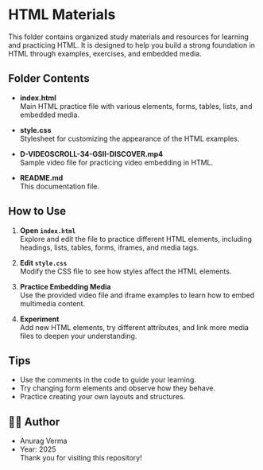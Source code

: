 # HTML Materials

This folder contains organized study materials and resources for learning and practicing HTML. It is designed to help you build a strong foundation in HTML through examples, exercises, and embedded media.

## Folder Contents

- **index.html**  
  Main HTML practice file with various elements, forms, tables, lists, and embedded media.

- **style.css**  
  Stylesheet for customizing the appearance of the HTML examples.

- **D-VIDEOSCROLL-34-GSII-DISCOVER.mp4**  
  Sample video file for practicing video embedding in HTML.

- **README.md**  
  This documentation file.

## How to Use

1. **Open `index.html`**  
   Explore and edit the file to practice different HTML elements, including headings, lists, tables, forms, iframes, and media tags.

2. **Edit `style.css`**  
   Modify the CSS file to see how styles affect the HTML elements.

3. **Practice Embedding Media**  
   Use the provided video file and iframe examples to learn how to embed multimedia content.

4. **Experiment**  
   Add new HTML elements, try different attributes, and link more media files to deepen your understanding.

## Tips

- Use the comments in the code to guide your learning.
- Try changing form elements and observe how they behave.
- Practice creating your own layouts and structures.

## 🧑‍💻 Author
  - Anurag Verma 
  - Year: 2025  
Thank you for visiting this repository!